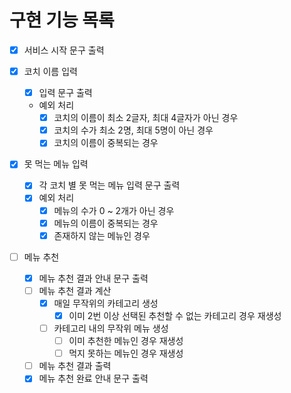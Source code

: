 # 구현 기능 목록

- [x] 서비스 시작 문구 출력

- [x] 코치 이름 입력
  - [x] 입력 문구 출력
  - 예외 처리
    - [x] 코치의 이름이 최소 2글자, 최대 4글자가 아닌 경우
    - [x] 코치의 수가 최소 2명, 최대 5명이 아닌 경우
    - [x] 코치의 이름이 중복되는 경우

- [x] 못 먹는 메뉴 입력
  - [x] 각 코치 별 못 먹는 메뉴 입력 문구 출력
  - [x] 예외 처리
    - [x] 메뉴의 수가 0 ~ 2개가 아닌 경우
    - [x] 메뉴의 이름이 중복되는 경우
    - [x] 존재하지 않는 메뉴인 경우

- [ ] 메뉴 추천
  - [x] 메뉴 추천 결과 안내 문구 출력
  - [ ] 메뉴 추천 결과 계산
    - [x] 매일 무작위의 카테고리 생성
      - [x] 이미 2번 이상 선택된 추천할 수 없는 카테고리 경우 재생성
    - [ ] 카테고리 내의 무작위 메뉴 생성
      - [ ] 이미 추천한 메뉴인 경우 재생성
      - [ ] 먹지 못하는 메뉴인 경우 재생성
  - [ ] 메뉴 추천 결과 출력
  - [x] 메뉴 추천 완료 안내 문구 출력